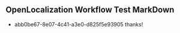 ## OpenLocalization Workflow Test MarkDown
* abb0be67-8e07-4c41-a3e0-d825f5e93905 thanks!

<!--HONumber=Aug16_HO2-->


